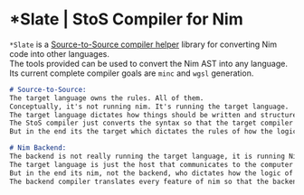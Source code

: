 # *Slate | StoS Compiler for Nim
`*Slate` is a [Source-to-Source compiler helper](https://en.wikipedia.org/wiki/Source-to-source_compiler) library for converting Nim code into other languages.  
The tools provided can be used to convert the Nim AST into any language.  
Its current complete compiler goals are `minc` and `wgsl` generation.  

```md
# Source-to-Source:
The target language owns the rules. All of them.
Conceptually, it's not running nim. It's running the target language.
The target language dictates how things should be written and structured.
The StoS compiler just converts the syntax so that the target compiler understands them.
But in the end its the target which dictates the rules of how the logic of an application is written.

# Nim Backend:
The backend is not really running the target language, it is running Nim as a concept.
The target language is just the host that communicates to the computer how to do things.
But in the end its nim, not the backend, who dictates how the logic of an application is written
The backend compiler translates every feature of nim so that the backend lang understands what Nim is dictating it should do.
```
